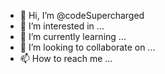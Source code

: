 - 👋 Hi, I’m @codeSupercharged
- 👀 I’m interested in ...
- 🌱 I’m currently learning ...
- 💞️ I’m looking to collaborate on ...
- 📫 How to reach me ...

<!---
codeSupercharged/codeSupercharged is a ✨ special ✨ repository because its `README.md` (this file) appears on your GitHub profile.
You can click the Preview link to take a look at your changes.
--->

